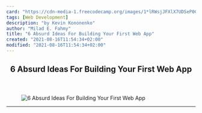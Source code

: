 ```yaml
---
card: "https://cdn-media-1.freecodecamp.org/images/1*lRWsjJFXlX7UDSeP0GiduQ.png"
tags: [Web Development]
description: "by Kevin Kononenko"
author: "Milad E. Fahmy"
title: "6 Absurd Ideas For Building Your First Web App"
created: "2021-08-16T11:54:34+02:00"
modified: "2021-08-16T11:54:34+02:00"
---
```

<div class="site-wrapper">
<main id="site-main" class="site-main outer">
<div class="inner">
<article class="post-full post tag-web-development tag-front-end-development tag-web-design tag-technology tag-design ">
<header class="post-full-header">
<h1 class="post-full-title">6 Absurd Ideas For Building Your First Web App</h1>
</header>
<figure class="post-full-image">
<picture>
<source media="(max-width: 700px)" sizes="1px" srcset="data:image/gif;base64,R0lGODlhAQABAIAAAAAAAP///yH5BAEAAAAALAAAAAABAAEAAAIBRAA7 1w">
<source media="(min-width: 701px)" sizes="(max-width: 800px) 400px,
(max-width: 1170px) 700px,
1400px" srcset="https://cdn-media-1.freecodecamp.org/images/1*lRWsjJFXlX7UDSeP0GiduQ.png 300w,
https://cdn-media-1.freecodecamp.org/images/1*lRWsjJFXlX7UDSeP0GiduQ.png 600w,
https://cdn-media-1.freecodecamp.org/images/1*lRWsjJFXlX7UDSeP0GiduQ.png 1000w,
https://cdn-media-1.freecodecamp.org/images/1*lRWsjJFXlX7UDSeP0GiduQ.png 2000w">
<img onerror="this.style.display='none'" src="https://cdn-media-1.freecodecamp.org/images/1*lRWsjJFXlX7UDSeP0GiduQ.png" alt="6 Absurd Ideas For Building Your First Web App">
</picture>
</figure>
<section class="post-full-content">
<div class="post-content medium-migrated-article">
</div>
<hr>
</section>
</article>
</div>
</main>
</div>
<!-- Google Tag Manager (noscript) -->
<!-- End Google Tag Manager (noscript) -->
